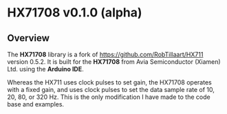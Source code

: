 # HX71708 v0.1.0 (alpha)

## Overview

The **HX71708** library is a fork of https://github.com/RobTillaart/HX711 version 0.5.2. It is built for the **HX71708** from Avia Semiconductor (Xiamen) Ltd. using the **Arduino IDE**. 

Whereas the HX711 uses clock pulses to set gain, the HX71708 operates with a fixed gain, and uses clock pulses to set the data sample rate of 10, 20, 80, or 320 Hz. This is the only modification I have made to the code base and examples.
